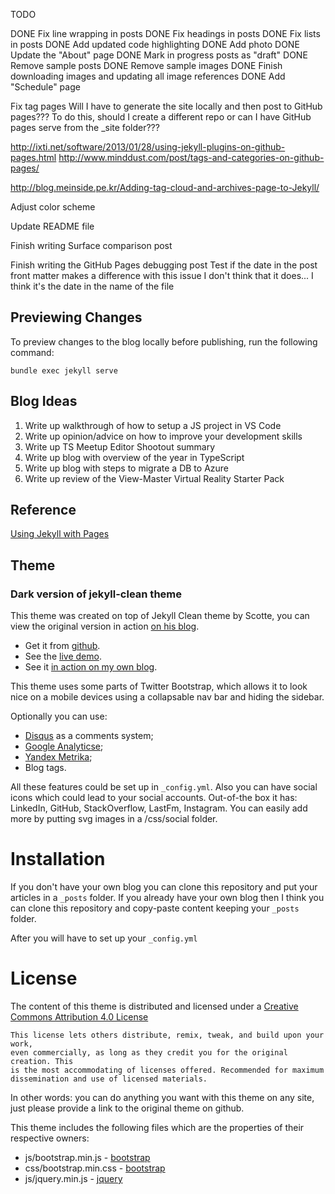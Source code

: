 
TODO

DONE Fix line wrapping in posts
DONE Fix headings in posts
DONE Fix lists in posts
DONE Add updated code highlighting
DONE Add photo
DONE Update the "About" page
DONE Mark in progress posts as "draft"
DONE Remove sample posts
DONE Remove sample images
DONE Finish downloading images and updating all image references
DONE Add "Schedule" page





Fix tag pages
  Will I have to generate the site locally and then post to GitHub pages???
  To do this, should I create a different repo or can I have GitHub pages serve from the \_site folder???

  http://ixti.net/software/2013/01/28/using-jekyll-plugins-on-github-pages.html
  http://www.minddust.com/post/tags-and-categories-on-github-pages/



  http://blog.meinside.pe.kr/Adding-tag-cloud-and-archives-page-to-Jekyll/





Adjust color scheme

Update README file





Finish writing Surface comparison post

Finish writing the GitHub Pages debugging post
    Test if the date in the post front matter makes a difference with this issue
    I don't think that it does... I think it's the date in the name of the file




## Previewing Changes

To preview changes to the blog locally before publishing, run the following command:

```
bundle exec jekyll serve
```

## Blog Ideas

1. Write up walkthrough of how to setup a JS project in VS Code
1. Write up opinion/advice on how to improve your development skills
1. Write up TS Meetup Editor Shootout summary
1. Write up blog with overview of the year in TypeScript
1. Write up blog with steps to migrate a DB to Azure
1. Write up review of the View-Master Virtual Reality Starter Pack

## Reference

[Using Jekyll with Pages](https://help.github.com/articles/using-jekyll-with-pages/)

## Theme

### Dark version of jekyll-clean theme

This theme was created on top of Jekyll Clean theme by Scotte, you can view the original version in action [on his blog](https://scotte.github.io).

* Get it from [github](https://github.com/streetturtle/jekyll-clean-dark).
* See the [live demo](http://pavelmakhov.com/jekyll-clean-dark).
* See it [in action on my own blog](http://pavelmakhov.com).

This theme uses some parts of Twitter Bootstrap, which allows it to look nice on a mobile devices using a collapsable nav bar and hiding the sidebar.

Optionally you can use:

* [Disqus](http://disqus.com) as a comments system;
* [Google Analyticse](http://www.google.com/analytics/);
* [Yandex Metrika](http://metrica.yandex.com);
* Blog tags.

All these features could be set up in `_config.yml`. Also you can have social icons which could lead to your social accounts. Out-of-the box it has: LinkedIn, GitHub, StackOverflow, LastFm, Instagram. You can easily add more by putting svg images in a /css/social folder.

Installation
==

If you don't have your own blog you can clone this repository and put your articles in a `_posts` folder. If you already have your own blog then I think you can clone this repository and copy-paste content keeping your `_posts` folder.

After you will have to set up your `_config.yml`

License
=======

The content of this theme is distributed and licensed under a [Creative Commons Attribution 4.0 License](https://creativecommons.org/licenses/by/4.0/legalcode)

    This license lets others distribute, remix, tweak, and build upon your work,
    even commercially, as long as they credit you for the original creation. This
    is the most accommodating of licenses offered. Recommended for maximum
    dissemination and use of licensed materials.

In other words: you can do anything you want with this theme on any site, just please provide a link to the original theme on github.

This theme includes the following files which are the properties of their respective owners:

* js/bootstrap.min.js - [bootstrap](http://getbootstrap.com)
* css/bootstrap.min.css - [bootstrap](http://getbootstrap.com)
* js/jquery.min.js - [jquery](https://jquery.com)
